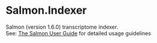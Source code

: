 # Salmon.Indexer
Salmon (version 1.6.0) transcriptome indexer.\
See: [The Salmon User Guide](https://salmon.readthedocs.io/en/latest/salmon.html#using-salmon) for detailed usage guidelines
